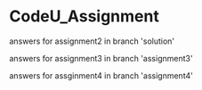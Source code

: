 # CodeU_Assignment

answers for assignment2 in branch 'solution'

answers for assignment3 in branch 'assignment3'

answers for assginment4 in branch 'assignment4'
